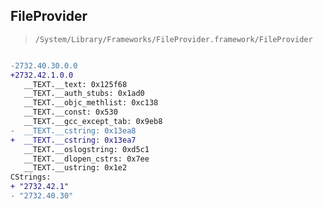 ## FileProvider

> `/System/Library/Frameworks/FileProvider.framework/FileProvider`

```diff

-2732.40.30.0.0
+2732.42.1.0.0
   __TEXT.__text: 0x125f68
   __TEXT.__auth_stubs: 0x1ad0
   __TEXT.__objc_methlist: 0xc138
   __TEXT.__const: 0x530
   __TEXT.__gcc_except_tab: 0x9eb8
-  __TEXT.__cstring: 0x13ea8
+  __TEXT.__cstring: 0x13ea7
   __TEXT.__oslogstring: 0xd5c1
   __TEXT.__dlopen_cstrs: 0x7ee
   __TEXT.__ustring: 0x1e2
CStrings:
+ "2732.42.1"
- "2732.40.30"

```
